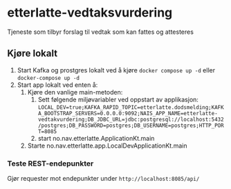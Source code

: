 # etterlatte-vedtaksvurdering

Tjeneste som tilbyr forslag til vedtak som kan fattes og attesteres

## Kjøre lokalt

1. Start Kafka og prostgres lokalt ved å kjøre `docker compose up -d` eller `docker-compose up -d`
2. Start app lokalt ved enten å:
   1. Kjøre den vanlige main-metoden:
      1. Sett følgende miljøvariabler ved oppstart av applikasjon: `LOCAL_DEV=true;KAFKA_RAPID_TOPIC=etterlatte.dodsmelding;KAFKA_BOOTSTRAP_SERVERS=0.0.0.0:9092;NAIS_APP_NAME=etterlatte-vedtakvurdering;DB_JDBC_URL=jdbc:postgresql://localhost:5432/postgres;DB_PASSWORD=postgres;DB_USERNAME=postgres;HTTP_PORT=8085`
      2. start no.nav.etterlatte.ApplicationKt.main
   2. Starte no.nav.etterlatte.app.LocalDevApplicationKt.main

### Teste REST-endepunkter
Gjør requester mot endepunkter under `http://localhost:8085/api/`
